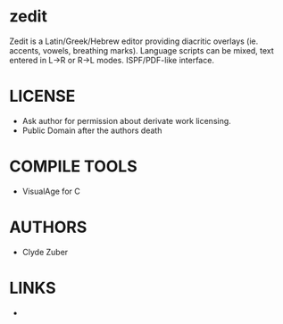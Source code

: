 zedit
=====

Zedit is a Latin/Greek/Hebrew editor providing diacritic overlays (ie. accents, vowels, breathing marks).  Language scripts can be mixed, text entered in L->R or R->L modes.  ISPF/PDF-like interface.

LICENSE
===============
* Ask author for permission about derivate work licensing. 
* Public Domain after the authors death

COMPILE TOOLS
===============
* VisualAge for C

AUTHORS
===============
* Clyde Zuber

LINKS
===============
* 
